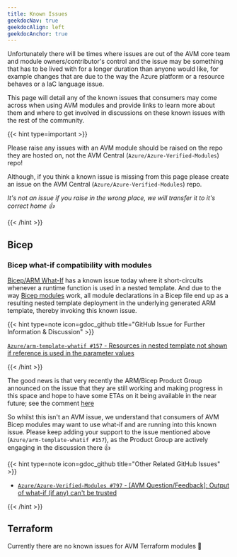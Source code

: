 ```yaml
---
title: Known Issues
geekdocNav: true
geekdocAlign: left
geekdocAnchor: true
---
```


Unfortunately there will be times where issues are out of the AVM core team and module owners/contributor's control and the issue may be something that has to be lived with for a longer duration than anyone would like, for example changes that are due to the way the Azure platform or a resource behaves or a IaC language issue.

This page will detail any of the known issues that consumers may come across when using AVM modules and provide links to learn more about them and where to get involved in discussions on these known issues with the rest of the community.

{{< hint type=important >}}

Please raise any issues with an AVM module should be raised on the repo they are hosted on, not the AVM Central (`Azure/Azure-Verified-Modules`) repo!

Although, if you think a known issue is missing from this page please create an issue on the AVM Central (`Azure/Azure-Verified-Modules`) repo.

*It's not an issue if you raise in the wrong place, we will transfer it to it's correct home 👍*

{{< /hint >}}

## Bicep

### Bicep what-if compatibility with modules

[Bicep/ARM What-If](https://learn.microsoft.com/azure/azure-resource-manager/bicep/deploy-what-if) has a known issue today where it short-circuits whenever a runtime function is used in a nested template. And due to the way [Bicep modules](https://learn.microsoft.com/azure/azure-resource-manager/bicep/modules) work, all module declarations in a Bicep file end up as a resulting nested template deployment in the underlying generated ARM template, thereby invoking this known issue.

{{< hint type=note icon=gdoc_github title="GitHub Issue for Further Information & Discussion" >}}

[`Azure/arm-template-whatif #157` - Resources in nested template not shown if reference is used in the parameter values](https://github.com/Azure/arm-template-whatif/issues/157)

{{< /hint >}}

The good news is that very recently the ARM/Bicep Product Group announced on the issue that they are still working and making progress in this space and hope to have some ETAs on it being available in the near future; see the comment [here](https://github.com/Azure/arm-template-whatif/issues/157#issuecomment-2083179814)

So whilst this isn't an AVM issue, we understand that consumers of AVM Bicep modules may want to use what-if and are running into this known issue. Please keep adding your support to the issue mentioned above (`Azure/arm-template-whatif #157`), as the Product Group are actively engaging in the discussion there 👍

{{< hint type=note icon=gdoc_github title="Other Related GitHub Issues" >}}

- [`Azure/Azure-Verified-Modules #797` - [AVM Question/Feedback]: Output of what-if (if any) can't be trusted](https://github.com/Azure/Azure-Verified-Modules/issues/797)

{{< /hint >}}

## Terraform

Currently there are no known issues for AVM Terraform modules 🥳


